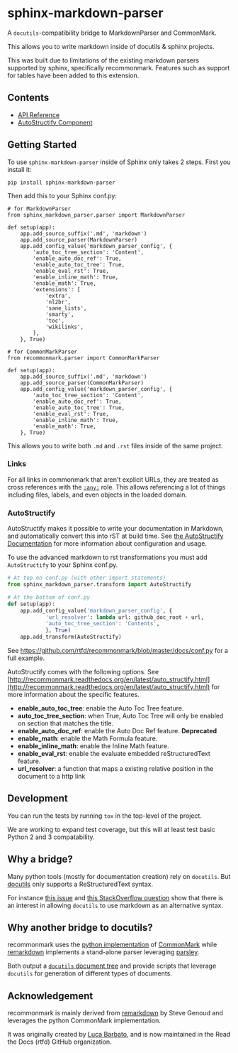 # sphinx-markdown-parser

A `docutils`-compatibility bridge to MarkdownParser and CommonMark.

This allows you to write markdown inside of docutils & sphinx projects.

This was built due to limitations of the existing markdown parsers
supported by sphinx, specifically recommonmark. Features such as support
for tables have been added to this extension.

Contents
--------

* [API Reference](api_ref.md)
* [AutoStructify Component](auto_structify.md)

## Getting Started

To use `sphinx-markdown-parser` inside of Sphinx only takes 2 steps.
First you install it:

```
pip install sphinx-markdown-parser
```

Then add this to your Sphinx conf.py:

```
# for MarkdownParser
from sphinx_markdown_parser.parser import MarkdownParser

def setup(app):
    app.add_source_suffix('.md', 'markdown')
    app.add_source_parser(MarkdownParser)
    app.add_config_value('markdown_parser_config', {
        'auto_toc_tree_section': 'Content',
        'enable_auto_doc_ref': True,
        'enable_auto_toc_tree': True,
        'enable_eval_rst': True,
        'enable_inline_math': True,
        'enable_math': True,
        'extensions': [
            'extra',
            'nl2br',
            'sane_lists',
            'smarty',
            'toc',
            'wikilinks',
        ],
    }, True)

# for CommonMarkParser
from recommonmark.parser import CommonMarkParser

def setup(app):
    app.add_source_suffix('.md', 'markdown')
    app.add_source_parser(CommonMarkParser)
    app.add_config_value('markdown_parser_config', {
        'auto_toc_tree_section': 'Content',
        'enable_auto_doc_ref': True,
        'enable_auto_toc_tree': True,
        'enable_eval_rst': True,
        'enable_inline_math': True,
        'enable_math': True,
    }, True)
```

This allows you to write both `.md` and `.rst` files inside of the same project.

### Links

For all links in commonmark that aren't explicit URLs, they are treated as cross references with the [`:any:`](http://www.sphinx-doc.org/en/stable/markup/inline.html#role-any) role. This allows referencing a lot of things including files, labels, and even objects in the loaded domain.

### AutoStructify

AutoStructify makes it possible to write your documentation in Markdown, and automatically convert this
into rST at build time. See [the AutoStructify Documentation](http://recommonmark.readthedocs.org/en/latest/auto_structify.html)
for more information about configuration and usage.

To use the advanced markdown to rst transformations you must add `AutoStructify` to your Sphinx conf.py.

```python
# At top on conf.py (with other import statements)
from sphinx_markdown_parser.transform import AutoStructify

# At the bottom of conf.py
def setup(app):
    app.add_config_value('markdown_parser_config', {
            'url_resolver': lambda url: github_doc_root + url,
            'auto_toc_tree_section': 'Contents',
            }, True)
    app.add_transform(AutoStructify)
```

See https://github.com/rtfd/recommonmark/blob/master/docs/conf.py for a full example.

AutoStructify comes with the following options. See [http://recommonmark.readthedocs.org/en/latest/auto_structify.html](http://recommonmark.readthedocs.org/en/latest/auto_structify.html) for more information about the specific features.

* __enable_auto_toc_tree__: enable the Auto Toc Tree feature.
* __auto_toc_tree_section__: when True, Auto Toc Tree will only be enabled on section that matches the title.
* __enable_auto_doc_ref__: enable the Auto Doc Ref feature. **Deprecated**
* __enable_math__: enable the Math Formula feature.
* __enable_inline_math__: enable the Inline Math feature.
* __enable_eval_rst__: enable the evaluate embedded reStructuredText feature.
* __url_resolver__: a function that maps a existing relative position in the document to a http link

## Development

You can run the tests by running `tox` in the top-level of the project.

We are working to expand test coverage,
but this will at least test basic Python 2 and 3 compatability.

## Why a bridge?

Many python tools (mostly for documentation creation) rely on `docutils`.
But [docutils][dc] only supports a ReStructuredText syntax.

For instance [this issue][sphinx-issue] and [this StackOverflow
question][so-question] show that there is an interest in allowing `docutils`
to use markdown as an alternative syntax.

## Why another bridge to docutils?

recommonmark uses the [python implementation][pcm] of [CommonMark][cm] while
[remarkdown][rmd] implements a stand-alone parser leveraging [parsley][prs].

Both output a [`docutils` document tree][dc] and provide scripts
that leverage `docutils` for generation of different types of documents.

## Acknowledgement

recommonmark is mainly derived from [remarkdown][rmd] by Steve Genoud and
leverages the python CommonMark implementation.

It was originally created by [Luca Barbato][lu-zero],
and is now maintained in the Read the Docs (rtfd) GitHub organization.

[cm]: http://commonmark.org
[pcm]: https://github.com/rtfd/CommonMark-py
[rmd]: https://github.com/sgenoud/remarkdown
[prs]: https://github.com/python-parsley/parsley
[lu-zero]: https://github.com/lu-zero

[dc]: http://docutils.sourceforge.net/docs/ref/doctree.html
[sphinx-issue]: https://bitbucket.org/birkenfeld/sphinx/issue/825/markdown-capable-sphinx
[so-question]: http://stackoverflow.com/questions/2471804/using-sphinx-with-markdown-instead-of-rst
